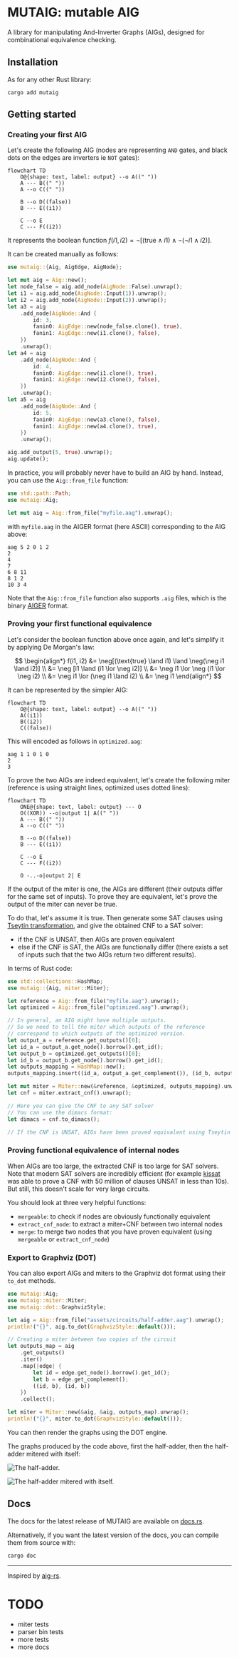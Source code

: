 # MUTAIG: mutable AIG

A library for manipulating And-Inverter Graphs (AIGs), designed for combinational equivalence checking.

## Installation

As for any other Rust library:

```shell
cargo add mutaig
```

## Getting started

### Creating your first AIG

Let's create the following AIG (nodes are representing `AND` gates, and black dots on the edges are inverters ie `NOT` gates):

```mermaid
flowchart TD
    O@{shape: text, label: output} --o A((" "))
    A --- B((" "))
    A --o C((" "))

    B --o D((false))
    B --- E((i1))

    C --o E
    C --- F((i2))
```

It represents the boolean function $f(i1, i2) = \neg[(\text{true} \land i1) \land \neg(\neg i1 \land i2)]$.

It can be created manually as follows:

```rust
use mutaig::{Aig, AigEdge, AigNode};

let mut aig = Aig::new();
let node_false = aig.add_node(AigNode::False).unwrap();
let i1 = aig.add_node(AigNode::Input(1)).unwrap();
let i2 = aig.add_node(AigNode::Input(2)).unwrap();
let a3 = aig
    .add_node(AigNode::And {
        id: 3,
        fanin0: AigEdge::new(node_false.clone(), true),
        fanin1: AigEdge::new(i1.clone(), false),
    })
    .unwrap();
let a4 = aig
    .add_node(AigNode::And {
        id: 4,
        fanin0: AigEdge::new(i1.clone(), true),
        fanin1: AigEdge::new(i2.clone(), false),
    })
    .unwrap();
let a5 = aig
    .add_node(AigNode::And {
        id: 5,
        fanin0: AigEdge::new(a3.clone(), false),
        fanin1: AigEdge::new(a4.clone(), true),
    })
    .unwrap();

aig.add_output(5, true).unwrap();
aig.update();
```

In practice, you will probably never have to build an AIG by hand. Instead, you can use the `Aig::from_file` function:

```rust
use std::path::Path;
use mutaig::Aig;

let mut aig = Aig::from_file("myfile.aag").unwrap();
```

with `myfile.aag` in the AIGER format (here ASCII) corresponding to the AIG above:

```
aag 5 2 0 1 2
2
4
7
6 8 11
8 1 2
10 3 4
```

Note that the `Aig::from_file` function also supports `.aig` files, which is the binary [AIGER](https://fmv.jku.at/aiger/) format.

### Proving your first functional equivalence

Let's consider the boolean function above once again, and let's simplify it by applying De Morgan's law:

$$
\begin{align*}
f(i1, i2) &= \neg[(\text{true} \land i1) \land \neg(\neg i1 \land i2)] \\
&= \neg [i1 \land (i1 \lor \neg i2)] \\
&= \neg i1 \lor \neg (i1 \lor \neg i2) \\
&= \neg i1 \lor (\neg i1 \land i2) \\
&= \neg i1
\end{align*}
$$

It can be represented by the simpler AIG:

```mermaid
flowchart TD
    O@{shape: text, label: output} --o A((" "))
    A((i1))
    B((i2))
    C((false))
```

This will encoded as follows in `optimized.aag`:

```
aag 1 1 0 1 0
2
3
```

To prove the two AIGs are indeed equivalent, let's create the following miter (reference is using straight lines, optimized uses dotted lines):

```mermaid
flowchart TD
    ONE@{shape: text, label: output} --- O
    O((XOR)) --o|output 1| A((" "))
    A --- B((" "))
    A --o C((" "))

    B --o D((false))
    B --- E((i1))

    C --o E
    C --- F((i2))

    O -..-o|output 2| E
```

If the output of the miter is one, the AIGs are different (their outputs differ for the same set of inputs). To prove they are equivalent, let's prove the output of the miter can never be true.

To do that, let's assume it is true. Then generate some SAT clauses using [Tseytin transformation](https://en.wikipedia.org/wiki/Tseytin_transformation), and give the obtained CNF to a SAT solver:

- if the CNF is UNSAT, then AIGs are proven equivalent
- else if the CNF is SAT, the AIGs are functionally differ (there exists a set of inputs such that the two AIGs return two different results).

In terms of Rust code:

```rust
use std::collections::HashMap;
use mutaig::{Aig, miter::Miter};

let reference = Aig::from_file("myfile.aag").unwrap();
let optimized = Aig::from_file("optimized.aag").unwrap();

// In general, an AIG might have multiple outputs.
// So we need to tell the miter which outputs of the reference
// correspond to which outputs of the optimized version.
let output_a = reference.get_outputs()[0];
let id_a = output_a.get_node().borrow().get_id();
let output_b = optimized.get_outputs()[0];
let id_b = output_b.get_node().borrow().get_id();
let outputs_mapping = HashMap::new();
outputs_mapping.insert((id_a, output_a.get_complement()), (id_b, output_b.get_complement()));

let mut miter = Miter::new(&reference, &optimized, outputs_mapping).unwrap();
let cnf = miter.extract_cnf().unwrap();

// Here you can give the CNF to any SAT solver
// You can use the dimacs format:
let dimacs = cnf.to_dimacs();

// If the CNF is UNSAT, AIGs have been proved equivalent using Tseytin transformation and a SAT solver!
```

### Proving functional equivalence of internal nodes

When AIGs are too large, the extracted CNF is too large for SAT solvers. Note that modern SAT solvers are incredibly efficient (for example [kissat](https://github.com/arminbiere/kissat) was able to prove a CNF with 50 million of clauses UNSAT in less than 10s). But still, this doesn't scale for very large circuits.

You should look at three very helpful functions:

- `mergeable`: to check if nodes are obviously functionally equivalent
- `extract_cnf_node`: to extract a miter+CNF between two internal nodes
- `merge`: to merge two nodes that you have proven equivalent (using `mergeable` or `extract_cnf_node`)

### Export to Graphviz (DOT)

You can also export AIGs and miters to the Graphviz dot format using their `to_dot` methods.

```rust
use mutaig::Aig;
use mutaig::miter::Miter;
use mutaig::dot::GraphvizStyle;

let aig = Aig::from_file("assets/circuits/half-adder.aag").unwrap();
println!("{}", aig.to_dot(GraphvizStyle::default()));

// Creating a miter between two copies of the circuit
let outputs_map = aig
    .get_outputs()
    .iter()
    .map(|edge| {
        let id = edge.get_node().borrow().get_id();
        let b = edge.get_complement();
        ((id, b), (id, b))
    })
    .collect();

let miter = Miter::new(&aig, &aig, outputs_map).unwrap();
println!("{}", miter.to_dot(GraphvizStyle::default()));
```

You can then render the graphs using the DOT engine.

The graphs produced by the code above, first the half-adder, then the half-adder mitered with itself:

![The half-adder.](assets/images/half-adder.svg)

![The half-adder mitered with itself.](assets/images/half-adder-miter.svg)

## Docs

The docs for the latest release of MUTAIG are available on [docs.rs](https://docs.rs/mutaig/latest/mutaig/).

Alternatively, if you want the latest version of the docs, you can compile them from source with:

```shell
cargo doc
```

---

Inspired by [aig-rs](https://github.com/gipsyh/aig-rs).

# TODO

- miter tests
- parser bin tests
- more tests
- more docs
